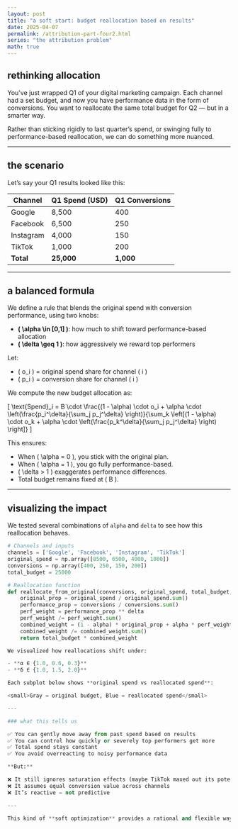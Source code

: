 ```yaml
---
layout: post
title: "a soft start: budget reallocation based on results"
date: 2025-04-07
permalink: /attribution-part-four2.html
series: "the attribution problem"
math: true
---
```


## **rethinking allocation**

You've just wrapped Q1 of your digital marketing campaign. Each channel had a set budget, and now you have performance data in the form of conversions. You want to reallocate the same total budget for Q2 — but in a smarter way.

Rather than sticking rigidly to last quarter’s spend, or swinging fully to performance-based reallocation, we can do something more nuanced.

---

## **the scenario**

Let’s say your Q1 results looked like this:

| Channel   | Q1 Spend (USD) | Q1 Conversions |
|-----------|----------------|----------------|
| Google    | 8,500          | 400            |
| Facebook  | 6,500          | 250            |
| Instagram | 4,000          | 150            |
| TikTok    | 1,000          | 200            |
| **Total** | **25,000**     | **1,000**      |

---

## **a balanced formula**

We define a rule that blends the original spend with conversion performance, using two knobs:

- **\( \alpha \in [0,1] \)**: how much to shift toward performance-based allocation  
- **\( \delta \geq 1 \)**: how aggressively we reward top performers

Let:
- \( o_i \) = original spend share for channel \( i \)
- \( p_i \) = conversion share for channel \( i \)

We compute the new budget allocation as:

\[
\text{Spend}_i = B \cdot \frac{(1 - \alpha) \cdot o_i + \alpha \cdot \left(\frac{p_i^\delta}{\sum_j p_j^\delta} \right)}{\sum_k \left[(1 - \alpha) \cdot o_k + \alpha \cdot \left(\frac{p_k^\delta}{\sum_j p_j^\delta} \right) \right]}
\]

This ensures:
- When \( \alpha = 0 \), you stick with the original plan.
- When \( \alpha = 1 \), you go fully performance-based.
- \( \delta > 1 \) exaggerates performance differences.
- Total budget remains fixed at \( B \).

---

## **visualizing the impact**

We tested several combinations of `alpha` and `delta` to see how this reallocation behaves.

```python
# Channels and inputs
channels = ['Google', 'Facebook', 'Instagram', 'TikTok']
original_spend = np.array([8500, 6500, 4000, 1000])
conversions = np.array([400, 250, 150, 200])
total_budget = 25000

# Reallocation function
def reallocate_from_original(conversions, original_spend, total_budget, alpha=1.0, delta=1.0):
    original_prop = original_spend / original_spend.sum()
    performance_prop = conversions / conversions.sum()
    perf_weight = performance_prop ** delta
    perf_weight /= perf_weight.sum()
    combined_weight = (1 - alpha) * original_prop + alpha * perf_weight
    combined_weight /= combined_weight.sum()
    return total_budget * combined_weight

We visualized how reallocations shift under:

- **α ∈ {1.0, 0.6, 0.3}**
- **δ ∈ {1.0, 1.5, 2.0}**

Each subplot below shows **original spend vs reallocated spend**:

<small>Gray = original budget, Blue = reallocated spend</small>

---

### what this tells us

✅ You can gently move away from past spend based on results  
✅ You can control how quickly or severely top performers get more  
✅ Total spend stays constant  
✅ You avoid overreacting to noisy performance data  

**But:**

❌ It still ignores saturation effects (maybe TikTok maxed out its potential)  
❌ It assumes equal conversion value across channels  
❌ It’s reactive — not predictive  

---

This kind of **soft optimization** provides a rational and flexible way to plan the next quarter’s media mix without jumping straight into statistical modeling.
